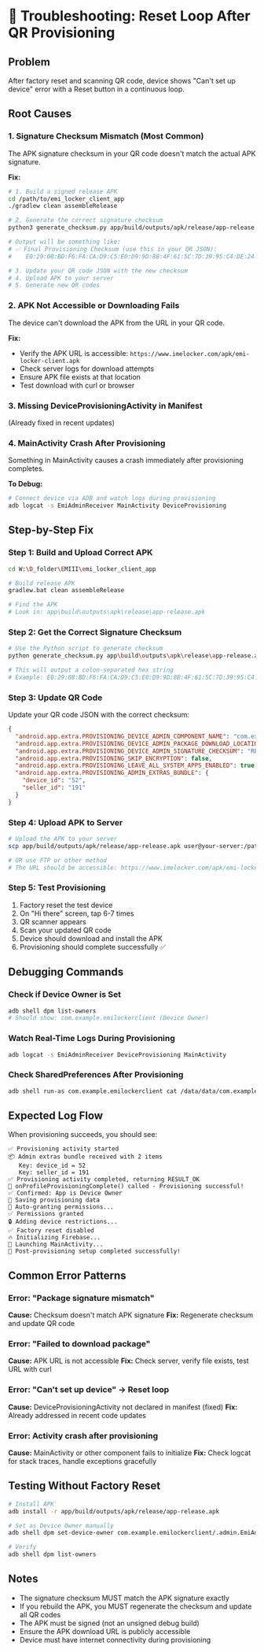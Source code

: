 # 🔧 Troubleshooting: Reset Loop After QR Provisioning

## Problem
After factory reset and scanning QR code, device shows "Can't set up device" error with a Reset button in a continuous loop.

## Root Causes

### 1. **Signature Checksum Mismatch** (Most Common)
The APK signature checksum in your QR code doesn't match the actual APK signature.

**Fix:**
```bash
# 1. Build a signed release APK
cd /path/to/emi_locker_client_app
./gradlew clean assembleRelease

# 2. Generate the correct signature checksum
python3 generate_checksum.py app/build/outputs/apk/release/app-release.apk

# Output will be something like:
# ✅ Final Provisioning Checksum (use this in your QR JSON):
#    E0:29:08:BD:F6:FA:CA:D9:C5:E0:D9:9D:8B:4F:61:5C:7D:39:95:C4:DE:24:9C:84:8E:EA:B1:21:2D:48:B7:FE

# 3. Update your QR code JSON with the new checksum
# 4. Upload APK to your server
# 5. Generate new QR codes
```

### 2. **APK Not Accessible or Downloading Fails**
The device can't download the APK from the URL in your QR code.

**Fix:**
- Verify the APK URL is accessible: `https://www.imelocker.com/apk/emi-locker-client.apk`
- Check server logs for download attempts
- Ensure APK file exists at that location
- Test download with curl or browser

### 3. **Missing DeviceProvisioningActivity in Manifest**
(Already fixed in recent updates)

### 4. **MainActivity Crash After Provisioning**
Something in MainActivity causes a crash immediately after provisioning completes.

**To Debug:**
```bash
# Connect device via ADB and watch logs during provisioning
adb logcat -s EmiAdminReceiver MainActivity DeviceProvisioning
```

## Step-by-Step Fix

### Step 1: Build and Upload Correct APK

```bash
cd W:\D_folder\EMIII\emi_locker_client_app

# Build release APK
gradlew.bat clean assembleRelease

# Find the APK
# Look in: app\build\outputs\apk\release\app-release.apk
```

### Step 2: Get the Correct Signature Checksum

```bash
# Use the Python script to generate checksum
python generate_checksum.py app\build\outputs\apk\release\app-release.apk

# This will output a colon-separated hex string
# Example: E0:29:08:BD:F6:FA:CA:D9:C5:E0:D9:9D:8B:4F:61:5C:7D:39:95:C4:DE:24:9C:84:8E:EA:B1:21:2D:48:B7:FE
```

### Step 3: Update QR Code

Update your QR code JSON with the correct checksum:

```json
{
  "android.app.extra.PROVISIONING_DEVICE_ADMIN_COMPONENT_NAME": "com.example.emilockerclient/.admin.EmiAdminReceiver",
  "android.app.extra.PROVISIONING_DEVICE_ADMIN_PACKAGE_DOWNLOAD_LOCATION": "https://www.imelocker.com/apk/emi-locker-client.apk",
  "android.app.extra.PROVISIONING_DEVICE_ADMIN_SIGNATURE_CHECKSUM": "REPLACE_WITH_YOUR_CHECKSUM_HERE",
  "android.app.extra.PROVISIONING_SKIP_ENCRYPTION": false,
  "android.app.extra.PROVISIONING_LEAVE_ALL_SYSTEM_APPS_ENABLED": true,
  "android.app.extra.PROVISIONING_ADMIN_EXTRAS_BUNDLE": {
    "device_id": "52",
    "seller_id": "191"
  }
}
```

### Step 4: Upload APK to Server

```bash
# Upload the APK to your server
scp app/build/outputs/apk/release/app-release.apk user@your-server:/path/to/www/imelocker.com/apk/emi-locker-client.apk

# OR use FTP or other method
# The URL should be accessible: https://www.imelocker.com/apk/emi-locker-client.apk
```

### Step 5: Test Provisioning

1. Factory reset the test device
2. On "Hi there" screen, tap 6-7 times
3. QR scanner appears
4. Scan your updated QR code
5. Device should download and install the APK
6. Provisioning should complete successfully ✅

## Debugging Commands

### Check if Device Owner is Set
```bash
adb shell dpm list-owners
# Should show: com.example.emilockerclient (Device Owner)
```

### Watch Real-Time Logs During Provisioning
```bash
adb logcat -s EmiAdminReceiver DeviceProvisioning MainActivity
```

### Check SharedPreferences After Provisioning
```bash
adb shell run-as com.example.emilockerclient cat /data/data/com.example.emilockerclient/shared_prefs/emi_prefs.xml
```

## Expected Log Flow

When provisioning succeeds, you should see:

```
✅ Provisioning activity started
📦 Admin extras bundle received with 2 items
   Key: device_id = 52
   Key: seller_id = 191
✅ Provisioning activity completed, returning RESULT_OK
🎉 onProfileProvisioningComplete() called - Provisioning successful!
✅ Confirmed: App is Device Owner
📝 Saving provisioning data
🔐 Auto-granting permissions...
✅ Permissions granted
🔒 Adding device restrictions...
✅ Factory reset disabled
🔥 Initializing Firebase...
🚀 Launching MainActivity...
🎉 Post-provisioning setup completed successfully!
```

## Common Error Patterns

### Error: "Package signature mismatch"
**Cause:** Checksum doesn't match APK signature
**Fix:** Regenerate checksum and update QR code

### Error: "Failed to download package"
**Cause:** APK URL is not accessible
**Fix:** Check server, verify file exists, test URL with curl

### Error: "Can't set up device" → Reset loop
**Cause:** DeviceProvisioningActivity not declared in manifest (fixed)
**Fix:** Already addressed in recent code updates

### Error: Activity crash after provisioning
**Cause:** MainActivity or other component fails to initialize
**Fix:** Check logcat for stack traces, handle exceptions gracefully

## Testing Without Factory Reset

```bash
# Install APK
adb install -r app/build/outputs/apk/release/app-release.apk

# Set as Device Owner manually
adb shell dpm set-device-owner com.example.emilockerclient/.admin.EmiAdminReceiver

# Verify
adb shell dpm list-owners
```

## Notes

- The signature checksum MUST match the APK signature exactly
- If you rebuild the APK, you MUST regenerate the checksum and update all QR codes
- The APK must be signed (not an unsigned debug build)
- Ensure the APK download URL is publicly accessible
- Device must have internet connectivity during provisioning
